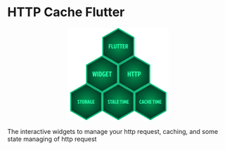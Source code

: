 # HTTP Cache Flutter

<div style="text-align: center;">
  <img src="https://raw.githubusercontent.com/nggepe/http_cache_flutter/master/docs/bee-hive.png" style="max-width: 100%" />
</div>

The interactive widgets to manage your http request, caching, and some state managing of http request

